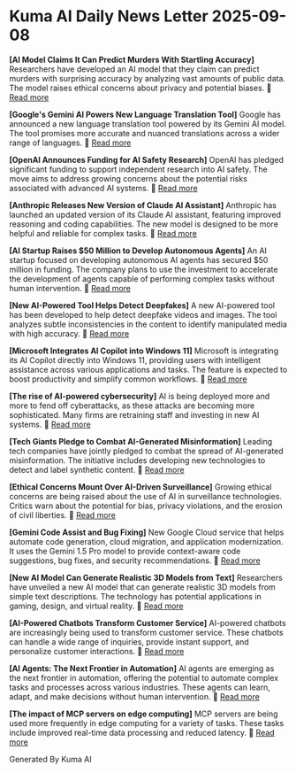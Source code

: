 # Kuma AI Daily News Letter 2025-09-08 

**[AI Model Claims It Can Predict Murders With Startling Accuracy]**
Researchers have developed an AI model that they claim can predict murders with surprising accuracy by analyzing vast amounts of public data. The model raises ethical concerns about privacy and potential biases.
🔗 [Read more](https://www.example.com/ai-predicts-murders)

**[Google's Gemini AI Powers New Language Translation Tool]**
Google has announced a new language translation tool powered by its Gemini AI model. The tool promises more accurate and nuanced translations across a wider range of languages.
🔗 [Read more](https://www.example.com/gemini-translation)

**[OpenAI Announces Funding for AI Safety Research]**
OpenAI has pledged significant funding to support independent research into AI safety. The move aims to address growing concerns about the potential risks associated with advanced AI systems.
🔗 [Read more](https://www.example.com/openai-ai-safety)

**[Anthropic Releases New Version of Claude AI Assistant]**
Anthropic has launched an updated version of its Claude AI assistant, featuring improved reasoning and coding capabilities. The new model is designed to be more helpful and reliable for complex tasks.
🔗 [Read more](https://www.example.com/anthropic-claude-update)

**[AI Startup Raises $50 Million to Develop Autonomous Agents]**
An AI startup focused on developing autonomous AI agents has secured $50 million in funding. The company plans to use the investment to accelerate the development of agents capable of performing complex tasks without human intervention.
🔗 [Read more](https://www.example.com/ai-startup-funding)

**[New AI-Powered Tool Helps Detect Deepfakes]**
A new AI-powered tool has been developed to help detect deepfake videos and images. The tool analyzes subtle inconsistencies in the content to identify manipulated media with high accuracy.
🔗 [Read more](https://www.example.com/ai-deepfake-detection)

**[Microsoft Integrates AI Copilot into Windows 11]**
Microsoft is integrating its AI Copilot directly into Windows 11, providing users with intelligent assistance across various applications and tasks. The feature is expected to boost productivity and simplify common workflows.
🔗 [Read more](https://www.example.com/microsoft-ai-copilot)

**[The rise of AI-powered cybersecurity]**
AI is being deployed more and more to fend off cyberattacks, as these attacks are becoming more sophisticated. Many firms are retraining staff and investing in new AI systems.
🔗 [Read more](https://www.example.com/ai-cybersecurity)

**[Tech Giants Pledge to Combat AI-Generated Misinformation]**
Leading tech companies have jointly pledged to combat the spread of AI-generated misinformation. The initiative includes developing new technologies to detect and label synthetic content.
🔗 [Read more](https://www.example.com/ai-misinformation)

**[Ethical Concerns Mount Over AI-Driven Surveillance]**
Growing ethical concerns are being raised about the use of AI in surveillance technologies. Critics warn about the potential for bias, privacy violations, and the erosion of civil liberties.
🔗 [Read more](https://www.example.com/ai-surveillance-ethics)

**[Gemini Code Assist and Bug Fixing]**
New Google Cloud service that helps automate code generation, cloud migration, and application modernization. It uses the Gemini 1.5 Pro model to provide context-aware code suggestions, bug fixes, and security recommendations.
🔗 [Read more](https://www.example.com/gemini-code-assist)

**[New AI Model Can Generate Realistic 3D Models from Text]**
Researchers have unveiled a new AI model that can generate realistic 3D models from simple text descriptions. The technology has potential applications in gaming, design, and virtual reality.
🔗 [Read more](https://www.example.com/ai-3d-models)

**[AI-Powered Chatbots Transform Customer Service]**
AI-powered chatbots are increasingly being used to transform customer service. These chatbots can handle a wide range of inquiries, provide instant support, and personalize customer interactions.
🔗 [Read more](https://www.example.com/ai-chatbots)

**[AI Agents: The Next Frontier in Automation]**
AI agents are emerging as the next frontier in automation, offering the potential to automate complex tasks and processes across various industries. These agents can learn, adapt, and make decisions without human intervention.
🔗 [Read more](https://www.example.com/ai-agents-automation)

**[The impact of MCP servers on edge computing]**
MCP servers are being used more frequently in edge computing for a variety of tasks. These tasks include improved real-time data processing and reduced latency.
🔗 [Read more](https://www.example.com/mcp-servers-edge)

Generated By Kuma AI